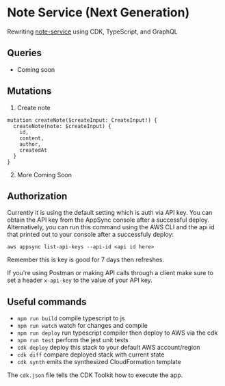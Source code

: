 # Note Service (Next Generation)

Rewriting [note-service](https://github.com/deeheber/note-service) using CDK, TypeScript, and GraphQL
## Queries
- Coming soon

## Mutations
1. Create note
```
mutation createNote($createInput: CreateInput!) {
  createNote(note: $createInput) {
    id,
    content,
    author,
    createdAt
  }
}
```

2. More Coming Soon

## Authorization
Currently it is using the default setting which is auth via API key. You can obtain the API key from the AppSync console after a successful deploy. Alternatively, you can run this command using the AWS CLI and the api id that printed out to your console after a successfuly deploy:

```
aws appsync list-api-keys --api-id <api id here>
```

Remember this is key is good for 7 days then refreshes.

If you're using Postman or making API calls through a client make sure to set a header `x-api-key` to the value of your API key.

## Useful commands

 * `npm run build`   compile typescript to js
 * `npm run watch`   watch for changes and compile
 * `npm run deploy`  run typescript compiler then deploy to AWS via the cdk
 * `npm run test`    perform the jest unit tests
 * `cdk deploy`      deploy this stack to your default AWS account/region
 * `cdk diff`        compare deployed stack with current state
 * `cdk synth`       emits the synthesized CloudFormation template

 The `cdk.json` file tells the CDK Toolkit how to execute the app.
